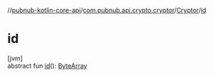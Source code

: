//[pubnub-kotlin-core-api](../../../index.md)/[com.pubnub.api.crypto.cryptor](../index.md)/[Cryptor](index.md)/[id](id.md)

# id

[jvm]\
abstract fun [id](id.md)(): [ByteArray](https://kotlinlang.org/api/core/kotlin-stdlib/kotlin/-byte-array/index.html)
